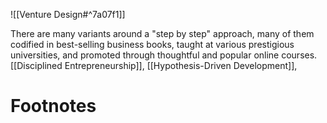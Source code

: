 

![[Venture Design#^7a07f1]]

There are many variants around a "step by step" approach, many of them codified in best-selling business books, taught at various prestigious universities, and promoted through thoughtful and popular online courses. [[Disciplined Entrepreneurship]], [[Hypothesis-Driven Development]], 


# Footnotes
[^1]: From the [[Venture Design]] section of [[Alexander Cowan]]'s [website](https://www.alexandercowan.com/venture-design/). 